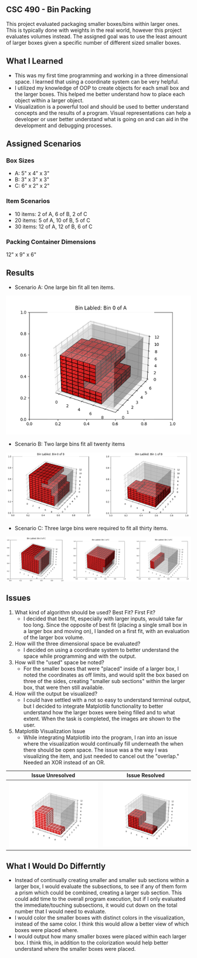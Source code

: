 ## CSC 490 - Bin Packing
This project evaluated packaging smaller boxes/bins within larger ones. This is typically done with weights in the real world, however this project evaluates volumes instead. The assigned goal was to use the least amount of larger boxes given a specific number of different sized smaller boxes. 

## What I Learned
- This was my first time programming and working in a three dimensional space. I learned that using a coordinate system can be very helpful. 
- I utilized my knowledge of OOP to create objects for each small box and the larger boxes. This helped me better understand how to place each object within a larger object. 
- Visualization is a powerful tool and should be used to better understand concepts and the results of a program. Visual representations can help a developer or user better understand what is going on and can aid in the development and debugging processes. 

## Assigned Scenarios
### Box Sizes
- A: 5" x 4" x 3"
- B: 3" x 3" x 3"
- C: 6" x 2" x 2"

### Item Scenarios
- 10 items: 2 of A, 6 of B, 2 of C
- 20 items: 5 of A, 10 of B, 5 of C
- 30 items: 12 of A, 12 of B, 6 of C

### Packing Container Dimensions
12" x 9" x 6"

## Results
- Scenario A: One large bin fit all ten items.

![Scenario A Visual Output](./assets/ScenarioA-Results.png)
- Scenario B: Two large bins fit all twenty items

![Scenario B Visual Output](./assets/ScenarioB-Results.png)
- Scenario C: Three large bins were required to fit all thirty items.

![Scenario C Visual Output](./assets/ScenarioC-Results.png)

## Issues
1. What kind of algorithm should be used? Best Fit? First Fit?
    - I decided that best fit, especially with larger inputs, would take far too long. Since the opposite of best fit (placing a single small box in a larger box and moving on), I landed on a first fit, with an evaluation of the larger box volume. 
2. How will the three dimensional space be evaluated?
    - I decided on using a coordinate system to better understand the space while programming and with the output. 
3. How will the "used" space be noted?
    - For the smaller boxes that were "placed" inside of a larger box, I noted the coordinates as off limits, and would split the box based on three of the sides, creating "smaller sub sections" within the larger box, that were then still available. 
4. How will the output be visualized?
    - I could have settled with a not so easy to understand terminal output, but I decided to integrate Matplotlib functionality to better understand how the larger boxes were being filled and to what extent. When the task is completed, the images are shown to the user. 
5. Matplotlib Visualization Issue
    - While integrating Matplotlib into the program, I ran into an issue where the visualization would continually fill underneath the when there should be open space. The issue was a the way I was visualizing the item, and just needed to cancel out the "overlap." Needed an XOR instead of an OR. 

| Issue Unresolved | Issue Resolved |
|---------|---------|
| ![Overhang Filled](./assets/visual-issue(unresolved).png) | ![Overhang Unfilled](./assets/visual-issue(resolved).png)

## What I Would Do Differntly
- Instead of continually creating smaller and smaller sub sections within a larger box, I would evaluate the subsections, to see if any of them form a prism which could be combined, creating a larger sub section. This could add time to the overall program execution, but if I only evaluated the immediate/touching subsections, it would cut down on the total number that I would need to evaluate. 
- I would color the smaller boxes with distinct colors in the visualization, instead of the same color. I think this would allow a better view of which boxes were placed where. 
- I would output how many smaller boxes were placed within each larger box. I think this, in addition to the colorization would help better understand where the smaller boxes were placed. 
